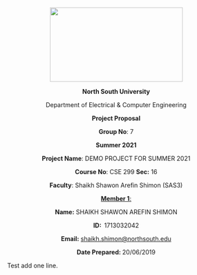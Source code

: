 <p style="text-align: center;">&nbsp;</p>
<p style="text-align: center;">&nbsp;</p>
<p align="center"><strong><img src="https://media.dhakatribune.com/uploads/2016/11/nsulogo.jpg" alt="" width="307" height="172" /></strong></p>
<p align="center"><strong>North South University</strong></p>
<p align="center">Department of Electrical &amp; Computer Engineering</p>
<p align="center"><strong>Project Proposal</strong></p>
<p align="center"><strong>Group No</strong>: 7</p>
<p align="center"><strong>Summer 2021</strong></p>
<p align="center"><strong>Project Name</strong>: DEMO PROJECT FOR SUMMER 2021</p>
<p align="center"><strong>Course No</strong>: CSE 299 <strong>Sec</strong><strong>:</strong> 16</p>
<p align="center"><strong>Faculty</strong>: Shaikh Shawon Arefin Shimon (SAS3)</p>
<p align="center"><strong><u>Member 1</u></strong><u>:</u></p>
<p align="center"><strong>Name</strong><strong>:</strong> SHAIKH SHAWON AREFIN SHIMON</p>
<p align="center"><strong>ID</strong><strong>:&nbsp; </strong>1713032042</p>
<p align="center"><strong>Email</strong><strong>:</strong>
<a href="mailto:shaikh.shimon@northsouth.edu">shaikh.shimon@northsouth.edu</a></p>
<p align="center"><strong>Date Prepared</strong><strong>: </strong>20/06/2019</p>

Test add one line.
